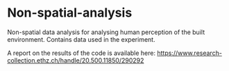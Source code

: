 # Non-spatial-analysis
Non-spatial data analysis for analysing human perception of the built environment. Contains data used in the experiment.

A report on the results of the code is available here: https://www.research-collection.ethz.ch/handle/20.500.11850/290292
